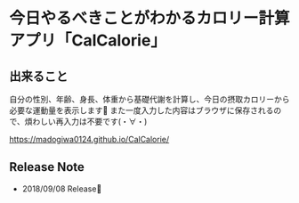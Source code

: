# 今日やるべきことがわかるカロリー計算アプリ「CalCalorie」
## 出来ること
自分の性別、年齢、身長、体重から基礎代謝を計算し、今日の摂取カロリーから必要な運動量を表示します🙌
また一度入力した内容はブラウザに保存されるので、煩わしい再入力は不要です(・∀・)

https://madogiwa0124.github.io/CalCalorie/

## Release Note
* 2018/09/08 Release🎉
